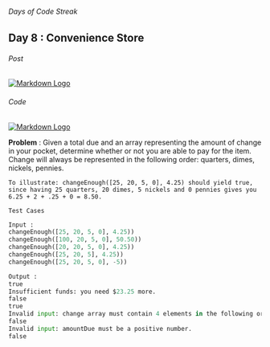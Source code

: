 ###### Days of Code Streak 
## Day 8 : Convenience Store

###### Post
[![Markdown Logo](https://img.shields.io/badge/LinkedIn-0077B5?style=for-the-badge&logo=linkedin&logoColor=white)](https://www.linkedin.com/posts/mustbemustak_daysofcode-vitbhopalgaming-20daysofcode-activity-7020664775013449728-fO7L?utm_source=share&utm_medium=member_desktop)

###### Code
[![Markdown Logo](https://img.shields.io/badge/JavaScript-323330?style=for-the-badge&logo=javascript&logoColor=F7DF1E)](https://github.com/Mus1ak/20DaysofCode/blob/main/Days/Day%208/Day8.js)

**Problem** : Given a total due and an array representing the amount of change in your pocket, determine whether or not you are able to pay for the item. Change will always be represented in the following order: quarters, dimes, nickels, pennies.

```
To illustrate: changeEnough([25, 20, 5, 0], 4.25) should yield true, 
since having 25 quarters, 20 dimes, 5 nickels and 0 pennies gives you 6.25 + 2 + .25 + 0 = 8.50.
```

```Test Cases```

```python
Input : 
changeEnough([25, 20, 5, 0], 4.25))
changeEnough([100, 20, 5, 0], 50.50))
changeEnough([20, 20, 5, 0], 4.25))
changeEnough([25, 20, 5], 4.25))
changeEnough([25, 20, 5, 0], -5))

Output : 
true
Insufficient funds: you need $23.25 more.
false
true
Invalid input: change array must contain 4 elements in the following order: quarters, dimes, nickels, pennies.
false
Invalid input: amountDue must be a positive number.
false
``` 


